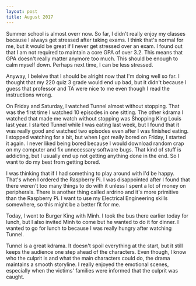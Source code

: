 ```yaml
---
layout: post
title: August 2017
---
```


Summer school is almost overr now. So far, I didn't really enjoy my classes because I always get stressed after taking exams. I think that's normal for me, but it would be great if I never get stressed over an exam. I found out that I am not required to maintain a core GPA of over 3.2. This means that GPA doesn't really matter anymore too much. This should be enough to calm myself down. Perhaps next time, I can be less stressed. 


Anyway, I beleive that I should be alright now that I'm doing well so far. I thought that my 220 quiz 3 grade would end up bad, but it didn't because I guess that professor and TA were nice to me even though I read the instructions wrong. 


On Friday and Saturday, I watched Tunnel almost without stopping. That was the first time I watched 10 episodes in one sitting. The other kdrama I watched that made me watch without stopping was Shopping King Louis last year. I started Tunnel while I was eating last week, but I found that it was really good and watched two episodes even after I was finished eating. I stopped watching for a bit, but when I got really bored on Friday, I started it again. I never liked being bored because I would download random crap on my computer and fix unnecessary software bugs. That kind of stuff is addicting, but I usually end up not getting anything done in the end. So I want to do my best from getting bored. 


I was thinking that if I had something to play around with I'd be happy. That's when I ordered the Raspberry Pi. I was disappointed after I found that there weren't too many things to do with it unless I spent a lot of money on peripherals. There is another thing called ardrino and it's more primitive than the Raspberry Pi. I want to use my Electrical Engineering skills somewhere, so this might be a better fit for me. 


Today, I went to Burger King with Minh. I took the bus there earlier today for lunch, but I also invited Minh to come but he wanted to do it for dinner. I wanted to go for lunch to because I was really hungry after watching Tunnel. 


Tunnel is a great kdrama. It doesn't spoil everything at the start, but it still keeps the audience one step ahead of the characters. Even though, I know who the culprit is and what the main characters could do, the drama maintains a smooth storyline. I really enjoyed the emotional scenes, especially when the victims' families were informed that the culprit was caught.